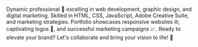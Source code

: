 Dynamic professional 💼 excelling in web development, graphic design, and digital marketing. Skilled in HTML, CSS, JavaScript, Adobe Creative Suite, and marketing strategies. Portfolio showcases responsive websites 🌐, captivating logos 🎨, and successful marketing campaigns 📈. Ready to elevate your brand? Let's collaborate and bring your vision to life! 🚀